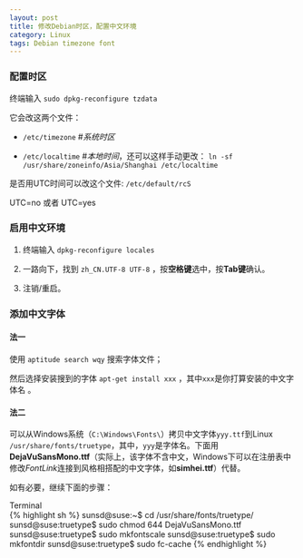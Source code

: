 ```yaml
---
layout: post
title: 修改Debian时区，配置中文环境
category: Linux
tags: Debian timezone font
---
```

### 配置时区
终端输入 `sudo dpkg-reconfigure tzdata`


它会改这两个文件：

- `/etc/timezone` #*系统时区*

- `/etc/localtime` #*本地时间*，还可以这样手动更改：
    `ln -sf /usr/share/zoneinfo/Asia/Shanghai /etc/localtime`

是否用UTC时间可以改这个文件: `/etc/default/rcS`

UTC=no 或者 UTC=yes

### 启用中文环境
1. 终端输入 `dpkg-reconfigure locales`

2. 一路向下，找到 `zh_CN.UTF-8 UTF-8` ，按**空格键**选中，按**Tab键**确认。

3. 注销/重启。

### 添加中文字体
#### 法一
使用 `aptitude search wqy` 搜索字体文件；

然后选择安装搜到的字体 `apt-get install xxx` ，其中`xxx`是你打算安装的中文字体名 。

#### 法二
可以从Windows系统（`C:\Windows\Fonts\`）拷贝中文字体`yyy.ttf`到Linux `/usr/share/fonts/truetype`，其中，`yyy`是字体名。下面用**DejaVuSansMono.ttf**（实际上，该字体不含中文，Windows下可以在注册表中修改*FontLink*连接到风格相搭配的中文字体，如**simhei.ttf**）代替。

如有必要，继续下面的步骤：

<div class="panel panel-default terminal">
  <div class="panel-heading">Terminal</div>
  <div class="panel-body">
{% highlight sh %}
sunsd@suse:~$ cd /usr/share/fonts/truetype/
sunsd@suse:truetype$ sudo chmod 644 DejaVuSansMono.ttf
sunsd@suse:truetype$ sudo mkfontscale
sunsd@suse:truetype$ sudo mkfontdir
sunsd@suse:truetype$ sudo fc-cache
{% endhighlight %}
  </div>
</div>
